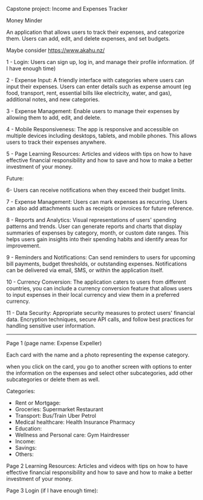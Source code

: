 Capstone project: Income and Expenses Tracker

Money Minder

An application that allows users to track their expenses, and categorize them. 
Users can add, edit, and delete expenses, and set budgets.

Maybe consider https://www.akahu.nz/

1 - Login: Users can sign up, log in, and manage their profile information. (if I have enough time)

2 - Expense Input: A friendly interface with categories where users can input their expenses. Users can enter details such as expense amount (eg food, transport, rent, essential bills like electricity, water, and gas), additional notes, and new categories.

3 - Expense Management: Enable users to manage their expenses by allowing them to add, edit, and delete.

4 - Mobile Responsiveness: The app is responsive and accessible on multiple devices including desktops, tablets, and mobile phones. This allows users to track their expenses anywhere.

5 - Page Learning Resources: Articles and videos with tips on how to have effective financial responsibility and how to save and how to make a better investment of your money.


Future:

6- Users can receive notifications when they exceed their budget limits.

7 - Expense Management: Users can mark expenses as recurring. Users can also add attachments such as receipts or invoices for future reference.

8 - Reports and Analytics: Visual representations of users' spending patterns and trends. User can generate reports and charts that display summaries of expenses by category, month, or custom date ranges. This helps users gain insights into their spending habits and identify areas for improvement.

9 - Reminders and Notifications: Can send reminders to users for upcoming bill payments, budget thresholds, or outstanding expenses. Notifications can be delivered via email, SMS, or within the application itself.

10 - Currency Conversion: The application caters to users from different countries, you can include a currency conversion feature that allows users to input expenses in their local currency and view them in a preferred currency.

11 - Data Security: Appropriate security measures to protect users' financial data. Encryption techniques, secure API calls, and follow best practices for handling sensitive user information.

-----------------------------------------------------------------------------

Page 1 (page name: Expense Expeller)

Each card with the name and a photo representing the expense category.

when you click on the card, you go to another screen with options to enter the information on the expenses and select other subcategories, add other subcategories or delete them as well.

Categories:

- Rent or Mortgage: 
- Groceries:
       Supermarket
       Restaurant
- Transport:
        Bus/Train
        Uber
        Petrol
- Medical healthcare:
        Health Insurance
        Pharmacy
- Education:
- Wellness and Personal care:
        Gym
        Hairdresser
- Income:
- Savings:
- Others:



Page 2 Learning Resources: Articles and videos with tips on how to have effective financial responsibility and how to save and how to make a better investment of your money.

Page 3 Login (if I have enough time):
